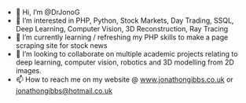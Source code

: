 - 👋 Hi, I’m @DrJonoG
- 👀 I’m interested in PHP, Python, Stock Markets, Day Trading, SSQL, Deep Learning, Computer Vision, 3D Reconstruction, Ray Tracing
- 🌱 I’m currently learning / refreshing my PHP skills to make a page scraping site for stock news
- 💞️ I’m looking to collaborate on multiple academic projects relating to deep learning, computer vision, robotics and 3D modelling from 2D images.
- 📫 How to reach me on my website @ www.jonathongibbs.co.uk or jonathongibbs@hotmail.co.uk

<!---
DrJonoG/DrJonoG is a ✨ special ✨ repository because its `README.md` (this file) appears on your GitHub profile.
You can click the Preview link to take a look at your changes.
--->
